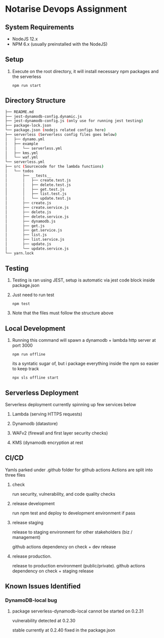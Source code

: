 # Notarise Devops Assignment

## System Requirements

- NodeJS 12.x
- NPM 6.x (usually preinstalled with the NodeJS)

## Setup

1. Execute on the root directory, it will install necessary npm packages and the serverless

	`npm run start`
	
## Directory Structure

```bash
├── README.md
├── jest-dynamodb-config.dynamic.js
├── jest-dynamodb-config.js (only use for running jest testing)
├── package-lock.json
└── package.json (nodejs related configs here)
├── serverless (Serverless config files goes below)
│   ├── dynamo.yml
│   ├── example
│   │   └── serverless.yml
│   ├── kms.yml
│   └── waf.yml
└── serverless.yml
├── src (Sourcecode for the lambda functions)
│   └── todos
│       ├── __tests__
│       │   ├── create.test.js
│       │   ├── delete.test.js
│       │   ├── get.test.js
│       │   ├── list.test.js
│       │   └── update.test.js
│       ├── create.js
│       ├── create.service.js
│       ├── delete.js
│       ├── delete.service.js
│       ├── dynamodb.js
│       ├── get.js
│       ├── get.service.js
│       ├── list.js
│       ├── list.service.js
│       ├── update.js
│       └── update.service.js
└── yarn.lock
```

## Testing

1. Testing is ran using JEST, setup is automatic via jest code block inside package.json 

1. Just need to run test

	`npm test`
	
1. Note that the files must follow the structure above

## Local Development

1. Running this command will spawn a dynamodb + lambda http server at port 3000

	`npm run offline`
	
	its a syntatic sugar of, but i package everything inside the npm so easier to keep track
	
	`npx sls offline start`
	
## Serverless Deployment

Serverless deployment currently spinning up few services below

1. Lambda (serving HTTPS requests)

1. Dynamodb (datastore)

1. WAFv2 (firewall and first layer security checks)

1. KMS (dynamodb encryption at rest

## CI/CD

Yamls parked under .github folder for github actions
Actions are split into three files

1. check

	run security, vulnerability, and code quality checks
	
1. release development

	run npm test and deploy to development environment if pass
	
1. release staging

	release to staging environment for other stakeholders (biz / management)
	
	github actions dependency on check + dev release
	
1.	release production.

	release to production environment (public/private). github actions dependency on check + staging release


## Known Issues Identified

### DynamoDB-local bug
1. package serverless-dynamodb-local cannot be started on 0.2.31

	vulnerability detected at 0.2.30

	stable currently at 0.2.40 fixed in the package.json	

	
